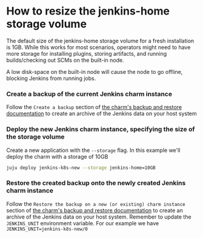 # How to resize the jenkins-home storage volume
The default size of the jenkins-home storage volume for a fresh installation is 1GB. While this works for most scenarios, operators might need to have more storage for installing plugins, storing artifacts, and running builds/checking out SCMs on the built-in node.

A low disk-space on the built-in node will cause the node to go offline, blocking Jenkins from running jobs.

### Create a backup of the current Jenkins charm instance
Follow the `Create a backup` section of [the charm's backup and restore documentation](https://charmhub.io/jenkins-k8s/docs/backup-and-restore-jenkins) to create an archive of the Jenkins data on your host system

### Deploy the new Jenkins charm instance, specifying the size of the storage volume
Create a new application with the `--storage` flag. In this example we'll deploy the charm with a storage of 10GB
```bash
juju deploy jenkins-k8s-new --storage jenkins-home=10GB
```

### Restore the created backup onto the newly created Jenkins charm instance
Follow the `Restore the backup on a new (or existing) charm instance` section of [the charm's backup and restore documentation](https://charmhub.io/jenkins-k8s/docs/backup-and-restore-jenkins) to create an archive of the Jenkins data on your host system. Remember to update the `JENKINS_UNIT` environment variable. For our example we have `JENKINS_UNIT=jenkins-k8s-new/0`